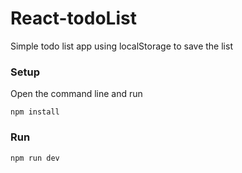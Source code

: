 # React-todoList
Simple todo list app using localStorage to save the list 
### Setup

Open the command line and run

```
npm install
```

### Run

```
npm run dev
```
